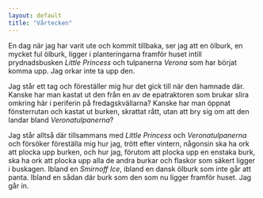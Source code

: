 ```yaml
---
layout: default
title: "Vårtecken"
---
```


En dag när jag har varit ute och kommit tillbaka, ser jag att en ölburk, en mycket ful ölburk, ligger i planteringarna framför huset intill prydnadsbusken _Little Princess_ och tulpanerna _Verona_ som har börjat komma upp.
<span>Jag orkar inte ta upp den.</span>

 Jag står ett tag och föreställer mig hur det gick till när den hamnade där. Kanske har man kastat ut den från en av de epatraktoren som brukar slira omkring här i periferin på fredagskvällarna? Kanske har man öppnat fönsterrutan och kastat ut burken, skrattat rått, utan att bry sig om att den landar bland _Veronatulpanerna_?
 
 Jag står alltså där tillsammans med _Little Princess_ och _Veronatulpanerna_ och försöker föreställa mig hur jag, trött efter vintern, någonsin ska ha ork att plocka upp burken, och hur jag, förutom att plocka upp en enstaka burk, ska ha ork att plocka upp alla de andra burkar och flaskor som säkert ligger i buskagen. Ibland en _Smirnoff Ice_, ibland en dansk ölburk som inte går att panta. Ibland en sådan där burk som den som nu ligger framför huset.
 <span>Jag går in.</span>



